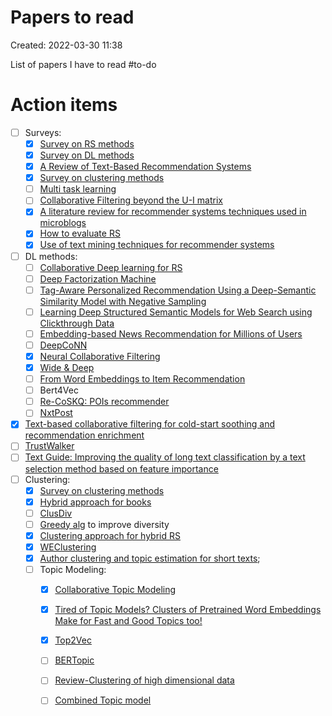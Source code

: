 # Papers to read
Created: 2022-03-30 11:38

List of papers I have to read
#to-do 

# Action items
- [ ] Surveys:
	- [x] [Survey on RS methods](https://www.sciencedirect.com/science/article/pii/S0950705113001044#b0940)
	- [x] [Survey on DL methods](https://arxiv.org/pdf/1707.07435.pdf) 
	- [x] [A Review of Text-Based Recommendation Systems](https://ieeexplore.ieee.org/stamp/stamp.jsp?arnumber=9354169&tag=1)
	- [x]  [Survey on clustering methods](https://arxiv.org/ftp/arxiv/papers/2109/2109.12839.pdf)
	- [ ] [Multi task learning](http://proceedings.mlr.press/v13/ning10a/ning10a.pdf)
	- [ ] [Collaborative Filtering beyond the U-I matrix](https://dl.acm.org/doi/pdf/10.1145/2556270?casa_token=ljSSFTJDI_UAAAAA:Y5_19XfjaevbJftT1Ua1X5uv5ufUVO5NwoodsLhCbcxrGyM-KpQ5DGeQKOAQdm_Hgpw8B3ijwx-g)
	- [x] [A literature review for recommender systems techniques used in microblogs](https://www.sciencedirect.com/science/article/pii/S0957417418301453?casa_token=0foppa_i8uEAAAAA:zlZSegaXR7XKKxg2S5XjL6zq3tIP0u7AFdc403KgOWP27NAR4r0QuYPBz_GtjOLG4JObkSNv1g)
	- [x] [How to evaluate RS](https://link.springer.com/content/pdf/10.1007/s13042-017-0762-9.pdf)
	- [x] [Use of text mining techniques for recommender systems](https://www.scitepress.org/Papers/2020/95765/95765.pdf)
- [ ] DL methods:
	- [ ] [Collaborative Deep learning for RS](https://arxiv.org/pdf/1409.2944.pdf)
	- [ ] [Deep Factorization Machine](https://arxiv.org/pdf/1703.04247.pdf)
	- [ ] [Tag-Aware Personalized Recommendation Using a Deep-Semantic Similarity Model with Negative Sampling](https://dl.acm.org/doi/pdf/10.1145/2983323.2983874)
	- [ ] [Learning Deep Structured Semantic Models for Web Search using Clickthrough Data](https://www.microsoft.com/en-us/research/wp-content/uploads/2016/02/cikm2013_DSSM_fullversion.pdf)
	- [ ] [Embedding-based News Recommendation for Millions of Users](http://library.usc.edu.ph/ACM/KKD%202017/pdfs/p1933.pdf)
	- [ ]  [DeepCoNN](https://arxiv.org/pdf/1701.04783.pdf)
	- [x]  [Neural Collaborative Filtering](https://arxiv.org/pdf/1708.05031.pdf)
	- [x]  [Wide & Deep](https://arxiv.org/pdf/1606.07792.pdf)
	- [ ]  [From Word Embeddings to Item Recommendation](https://arxiv.org/pdf/1601.01356.pdf)
	- [ ]  Bert4Vec
	- [ ]  [Re-CoSKQ: POIs recommender](http://ceur-ws.org/Vol-2435/paper8.pdf)
	- [ ]  [NxtPost](https://arxiv.org/pdf/2202.03645.pdf)
- [x] [Text-based collaborative filtering for cold-start soothing and recommendation enrichment](https://www.archives-ouvertes.fr/hal-01640268/document)
- [ ] [TrustWalker](https://dl.acm.org/doi/pdf/10.1145/1557019.1557067?casa_token=iVfBiLV0dOgAAAAA:EWIobnEJvJR-1eLHoovDPn3I2byy_fUPzjBzzn4OxEbWGy-PX7izUc1PCe-juNKuvLMG6Xm6cQrX)
- [ ] [Text Guide: Improving the quality of long text classification by a text selection method based on feature importance](https://arxiv.org/ftp/arxiv/papers/2104/2104.07225.pdf)
- [ ] Clustering:
	- [x]  [Survey on clustering methods](https://arxiv.org/ftp/arxiv/papers/2109/2109.12839.pdf)
	- [x] [Hybrid approach for books](https://www.sciencedirect.com/science/article/pii/S2212827119307401) 
	- [ ] [ClusDiv](https://akademik.bahcesehir.edu.tr/~tevfik/papers/diversity.pdf) 
	- [ ] [Greedy alg](https://citeseerx.ist.psu.edu/viewdoc/download?doi=10.1.1.8.5232&rep=rep1&type=pdf) to improve diversity
	- [x] [Clustering approach for hybrid RS](https://ieeexplore.ieee.org/stamp/stamp.jsp?arnumber=1241167&casa_token=6ObU4yoF3GwAAAAA:NWUTprDcRyZFGmVb6X44bTRuZaigCKhqwVRCRThEMrAdFuq3PsJJGwQunooDV9llBb9Ltoqu)
	- [x] [WEClustering](https://link.springer.com/content/pdf/10.1007/s40747-021-00512-9.pdf)
	- [x] [Author clustering and topic estimation for short texts](https://arxiv.org/pdf/2106.09533.pdf);
	- [ ] Topic Modeling:
		- [x] [Collaborative Topic Modeling](http://www.cs.columbia.edu/~blei/papers/WangBlei2011.pdf)
		- [x] [Tired of Topic Models? Clusters of Pretrained Word Embeddings Make for Fast and Good Topics too!](https://arxiv.org/pdf/2004.14914.pdf)
		- [x] [Top2Vec](https://arxiv.org/pdf/2008.09470.pdf)
		- [ ] [BERTopic](https://arxiv.org/abs/2203.05794)
		- [ ] [Review-Clustering of high dimensional data](https://dl.acm.org/doi/pdf/10.1145/3132088)
		- [ ] [Combined Topic model](https://aclanthology.org/2021.acl-short.96.pdf)



